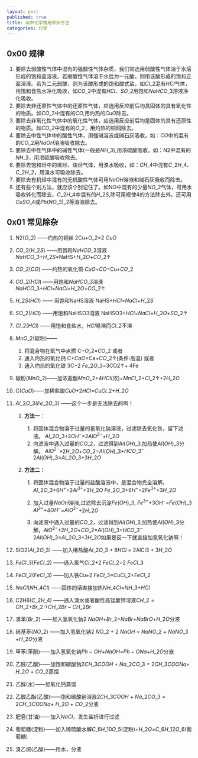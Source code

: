 ```yaml
---
layout: post  
published: true
title: 高中化学常用除杂方法
categories: 化学
---
```


## 0x00 规律

 1. 要除去弱酸性气体中混有的强酸性气体杂质，我们常选用弱酸性气体溶于水后形成的饱和盐溶液。若弱酸性气体溶于水后为一元酸，则用该酸形成的饱和正盐溶液。若为二元弱酸，则为该酸形成的饱和酸式盐，如$Cl\_2$混有$HCl$气体，用饱和食盐水净化吸收，如$CO\_2$中混有$HCl$、$SO\_2$用饱和$NaHCO\_3$溶液净化吸收。 
 2. 要除去非还原性气体中的还原性气体，应选用反应前后均具固体的具有氧化性的物质。如$CO\_2$中混有的$CO$,用灼热的$CuO$除去。 
 3. 要除去非氧化性气体中的氧化性气体，应选用反应前后均是固体的具有还原性的物质。如$CO\_2$中混有的$O\_2$，用灼热的铜网除去。 
 4. 要除去中性气体中的酸性气体，用强碱溶液或碱石灰吸收。如：$CO$中的混有的$CO\_2$用$NaOH$溶液吸收除去。 
 5. 要除去中性气体中的碱性气体(一般是$NH\_3$),用浓硫酸吸收。如：N2中混有的$NH\_3$，用浓硫酸吸收除去。 
 6. 要除去饱和烃中的烯烃、炔烃气体，用溴水吸收，如：$CH\_4$中混有$C\_2H\_4$、$C\_2H\_2$，用溴水可吸收除去。 
 7. 要除去有机烃中混有的无机酸性气体可用$NaOH$溶液和碱石灰吸收而除去。 
 8. 还有些个别方法，就应该个别记住了。如NO中混有的少量$NO\_2$气体，可用水吸收转化而除去，$C\_2H\_4$中混有的$H\_2S$,除可用规律4的方法除去外，还可用$CuSO\_4$或$Pb(NO\_3)\_2$等溶液除去。
 
## 0x01 常见除杂

1. N2($O\_2$) ——灼热的铜丝 2Cu+$O\_2$=2 $CuO$  
2. $CO\_2$($H\_2S$) ——用饱和$NaHCO\_3$溶液 $NaHCO\_3$+$H\_2S$=NaHS+$H\_2O$+$CO\_2$↑  
3. $CO\_2$($CO$) ——灼热的氧化铜 $CuO$+$CO$=Cu+$CO\_2$  
4. $CO\_2$($HCl$) ——用饱和$NaHCO\_3$溶液 $NaHCO\_3$+$HCl$=$NaCl$+$H\_2O$+$CO\_2$↑  
5. $H\_2S$($HCl$) —— 用饱和NaHS溶液 NaHS+$HCl$=$NaCl$+$H\_2S$  
6. $SO\_2$($HCl$) ——用饱和NaHSO3溶液 NaHSO3+$HCl$=$NaCl$+$H\_2O$+$SO\_2$↑  
7. $Cl\_2$($HCl$) ——用饱和食盐水，$HCl$易溶而$Cl\_2$不溶     
8. $MnO\_2$(碳粉)——

    1. 将混合物在氧气中点燃 C+$O\_2$=$CO\_2$ 或者
    2. 通入灼热的氧化钙 C+$CaO$=Ca+$CO\_2$↑(条件:高温) 或者
    3. 通入灼热的氧化铁 3C+2 $Fe\_2O\_3$=3CO2↑+ 4Fe  

9. 碳粉($MnO\_2$)——加浓盐酸$MnO\_2$+4$HCl$(浓)=$MnCl\_2$+$Cl\_2$↑+2$H\_2O$  
10. C($CuO$)——加稀盐酸$CuO$+2$HCl$=$CuCl\_2$+$H\_2O$  
11. $Al\_2O\_3$($Fe\_2O\_3$) ——这个一步是无法除去的啊！  

    1. **方法一**： 
        1. 将固体混合物溶于过量的氢氧化钠溶液，过滤除去氧化铁，留下滤液。 $Al\_2O\_3$+2$OH^{-}$=2$AlO^{2-}$+$H\_2O$ 
        2. 向滤液中通入过量的$CO\_2$，过滤得到$Al(OH)\_3$,加热使$Al(OH)\_3$分解。 $AlO^{2-}$+2$H\_2O$+$CO\_2$=$Al(OH)\_3$+$HCO\_3^-$ 2$Al(OH)\_3$=$Al\_2O\_3$+3$H\_2O$   
    
    2. **方法二**：     
    
        1.  将固体混合物溶于过量的盐酸溶液中，是混合物完全溶解。 $Al\_2O\_3$+6$H^+$=2$Al^{3+}$+3$H\_2O$ $Fe\_2O\_3$+6$H^+$=2$Fe^{3+}$+3$H\_2O$     
        
        2. 加入过量$NaOH$溶液,过滤除去沉淀$Fe(OH)\_3$, $Fe^{3+}$+3$OH^{-}$=$Fe(OH)\_3$ $Al^{3+}$+4$OH^{-}$=$AlO^{2-}$+2$H\_2O$  
        
        3. 向滤液中通入过量的$CO\_2$，过滤得到$Al(OH)\_3$,加热使$Al(OH)\_3$分解。$AlO^{2-}$+2$H\_2O$+$CO\_2$=$Al(OH)\_3$+$HCO\_3^-$ 2$Al(OH)\_3$=$Al\_2O\_3$+3$H\_2O$如果是反一下就直接加氢氧化钠啊！  
    

12. SIO2($Al\_2O\_3$) ——加入稀盐酸$Al\_2O\_3$ + 6$HCl$ = 2AlCl3 + 3$H\_2O$  
13. $FeCl\_3$($FeCl\_2$) ——通入氯气$Cl\_2$+2 $FeCl\_2$=2 $FeCl\_3$   
14. $FeCl\_2$($FeCl\_3$) ——加入铁Cu+2 $FeCl\_3$=$CuCl\_2$+$FeCl\_2$  
15. $NaCl$($NH\_4Cl$) ——固体的话直接加热$NH\_4Cl$=$NH\_3$+$HCl$  
16. C2H6($C\_2H\_4$) ——通入溴水或者酸性高锰酸钾溶液$CH\_2=CH\_2$+$Br\_2$→$CH\_2Br-CH\_2Br$  
17. 溴苯($Br\_2$) ——加入氢氧化钠2 $NaOH$+$Br\_2$=$NaBr$+$NaBrO$+$H\_2O$分液  
18. 硝基苯($NO\_2$) ——加入氢氧化钠2 $NO\_2$ + 2 $NaOH$ = $NaNO\_2$ + $NaNO\_3$ +$H\_2O$分液  
19. 甲苯(苯酚)——加入氢氧化钠$Ph-OH$+$NaOH$=$Ph-ONa$+$H\_2O$分液  
20. 乙醛(乙酸)——加饱和碳酸钠2$CH\_3COOH$ + $Na\_2CO\_3$ = 2$CH\_3COONa$+ $H\_2O$ + $CO\_2$蒸馏
21. 乙醇(水)——加氧化钙蒸馏  
22. 乙酸乙酯(乙酸)——饱和碳酸钠溶液2$CH\_3COOH$ + $Na\_2CO\_3$ = 2$CH\_3COONa$+ $H\_2O$ + $CO\_2$分液  
23. 肥皂(甘油)——加入$NaCl$，发生盐析进行过滤  
24. 葡萄糖(淀粉)——加入稀硫酸水解$C\_6H\_{10}O\_5$(淀粉)+$H\_2O$=$C\_6H\_{12}O\_6$(葡萄糖)  
25. 溴乙烷(乙醇)——用水，分液 